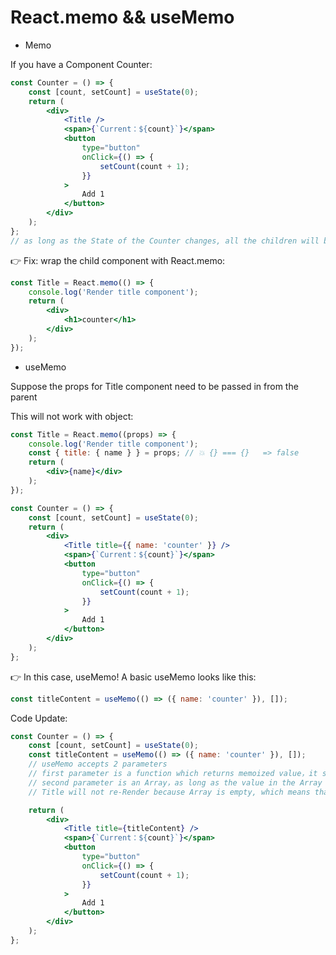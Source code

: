 # React.memo && useMemo

- Memo

If you have a Component Counter:

```jsx
const Counter = () => {
	const [count, setCount] = useState(0);
	return (
		<div>
			<Title />
			<span>{`Current：${count}`}</span>
			<button
				type="button"
				onClick={() => {
					setCount(count + 1);
				}}
			>
				Add 1
			</button>
		</div>
	);
};
// as long as the State of the Counter changes, all the children will be re-rendered, even if Title component stays the same, because it is inside the parent component Counter 
```

👉 Fix: wrap the child component with React.memo:

```jsx
const Title = React.memo(() => {
	console.log('Render title component');
	return (
		<div>
			<h1>counter</h1>
		</div>
	);
});
```

- useMemo

Suppose the props for Title component need to be passed in from the parent

This will not work with object:

```jsx
const Title = React.memo((props) => {
	console.log('Render title component');
	const { title: { name } } = props; // 💥 {} === {}   => false
	return (
		<div>{name}</div>
	);
});

const Counter = () => {
	const [count, setCount] = useState(0);
	return (
		<div>
			<Title title={{ name: 'counter' }} />
			<span>{`Current：${count}`}</span>
			<button
				type="button"
				onClick={() => {
					setCount(count + 1);
				}}
			>
				Add 1
			</button>
		</div>
	);
};
```

👉 In this case, useMemo! A basic useMemo looks like this:

```jsx
const titleContent = useMemo(() => ({ name: 'counter' }), []);
```

Code Update:

```jsx
const Counter = () => {
	const [count, setCount] = useState(0);
	const titleContent = useMemo(() => ({ name: 'counter' }), []);
	// useMemo accepts 2 parameters
	// first parameter is a function which returns memoized value，it stores { name: counter } inside titleContent，
	// second parameter is an Array，as long as the value in the Array does not change, useMemo will not regenerate a memoized value
	// Title will not re-Render because Array is empty, which means that in any case, useMemo will not regenerate.

	return (
		<div>
			<Title title={titleContent} />
			<span>{`Current：${count}`}</span>
			<button
				type="button"
				onClick={() => {
					setCount(count + 1);
				}}
			>
				Add 1
			</button>
		</div>
	);
};
```
